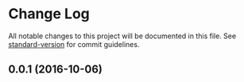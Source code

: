 # Change Log

All notable changes to this project will be documented in this file. See [standard-version](https://github.com/conventional-changelog/standard-version) for commit guidelines.

<a name="0.0.1"></a>
## 0.0.1 (2016-10-06)
